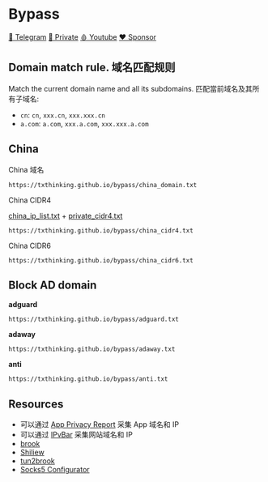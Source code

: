 # Bypass

[🤝 Telegram](https://t.me/brookgroup)
[💬 Private](https://join.txthinking.com)
[🩸 Youtube](https://www.youtube.com/txthinking)
[❤️ Sponsor](https://github.com/sponsors/txthinking)

## Domain match rule. 域名匹配规则

Match the current domain name and all its subdomains. 匹配當前域名及其所有子域名:

-   `cn`: `cn`, `xxx.cn`, `xxx.xxx.cn`
-   `a.com`: `a.com`, `xxx.a.com`, `xxx.xxx.a.com`

## China

China 域名

```
https://txthinking.github.io/bypass/china_domain.txt
```

China CIDR4

[china_ip_list.txt](https://github.com/17mon/china_ip_list) + [private_cidr4.txt](https://github.com/txthinking/bypass/blob/master/private_cidr4.txt)

```
https://txthinking.github.io/bypass/china_cidr4.txt
```

China CIDR6

```
https://txthinking.github.io/bypass/china_cidr6.txt
```

## Block AD domain

**adguard**

```
https://txthinking.github.io/bypass/adguard.txt
```

**adaway**

```
https://txthinking.github.io/bypass/adaway.txt
```

**anti**

```
https://txthinking.github.io/bypass/anti.txt
```

## Resources

-   可以通过 [App Privacy Report](https://www.txthinking.com) 采集 App 域名和 IP
-   可以通过 [IPvBar](https://chrome.google.com/webstore/detail/ipvbar/copjmgogifdfjkaenpallapiidcpkjbm) 采集网站域名和 IP
-   [brook](https://github.com/txthinking/brook)
-   [Shiliew](https://www.shiliew.com)
-   [tun2brook](https://github.com/txthinking/tun2brook)
-   [Socks5 Configurator](https://chrome.google.com/webstore/detail/hnpgnjkeaobghpjjhaiemlahikgmnghb)
